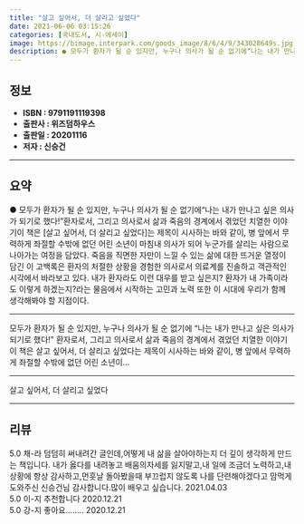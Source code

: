 ```yaml
---
title: "살고 싶어서, 더 살리고 싶었다"
date: 2021-06-06 03:15:26
categories: [국내도서, 시-에세이]
image: https://bimage.interpark.com/goods_image/8/6/4/9/343028649s.jpg
description: ● 모두가 환자가 될 순 있지만, 누구나 의사가 될 순 없기에“나는 내가 만나고 싶은 의사가 되기로 했다!”환자로서, 그리고 의사로서 삶과 죽음의 경계에서 겪었던 치열한 이야기이 책은 [살고 싶어서, 더 살리고 싶었다]는 제목이 시사하는 바와 같이, 병 앞에서 무력하게 좌절할 수밖에
---
```


## **정보**

- **ISBN : 9791191119398**
- **출판사 : 위즈덤하우스**
- **출판일 : 20201116**
- **저자 : 신승건**

------



## **요약**

●  모두가 환자가 될 순 있지만, 누구나 의사가 될 순 없기에“나는 내가 만나고 싶은 의사가 되기로 했다!”환자로서, 그리고 의사로서 삶과 죽음의 경계에서 겪었던 치열한 이야기이 책은 [살고 싶어서, 더 살리고 싶었다]는 제목이 시사하는 바와 같이, 병 앞에서 무력하게 좌절할 수밖에 없던 어린 소년이 마침내 의사가 되어 누군가를 살리는 사람으로 나아가는 여정을 담았다. 죽음을 직면한 자만이 느낄 수 있는 삶에 대한 뜨거운 열정이 담긴 이 고백록은 환자의 처절한 상황을 경험한 의사로서 의료계를 진솔하고 객관적인 시각에서 바라보고 있다. 내가 환자라도 이런 대우를 받고 싶은지? 환자가 내 가족이라도 이렇게 하겠는지?라는 물음에서 시작하는 고민과 노력 또한 이 시대에 우리가 함께 생각해봐야 할 지점이다.

------

모두가 환자가 될 순 있지만, 누구나 의사가 될 순 없기에
“나는 내가 만나고 싶은 의사가 되기로 했다!”
환자로서, 그리고 의사로서 삶과 죽음의 경계에서 겪었던 치열한 이야기
이 책은 살고 싶어서, 더 살리고 싶었다는 제목이 시사하는 바와 같이, 병 앞에서 무력하게 좌절할 수밖에 없던 어린 소년이... 

------


살고 싶어서, 더 살리고 싶었다 

------


## **리뷰** 

5.0 채-라 덤덤히 써내려간 글인데,어떻게 내 삶을 살아야하는지 더 깊이 생각하게 만드는 책입니다.
내가 옳다를 내려놓고 배움의자세를 잃지말고,내 일에 조금더 노력하고,내 상황에 항상 감사하고,먼훗날 돌아봤을때 부끄럽지 않도록 나를 단련해야겠다고 맘먹게 도와주신 신승건님 감사합니다.많이 배우고 싶습니다. 2021.04.03 <br/>5.0 이-지 추천합니다 2020.12.21 <br/>5.0 강-지 좋아요........ 2020.12.21 <br/>